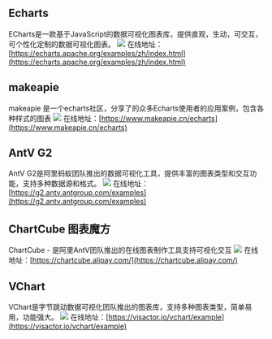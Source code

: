## Echarts
ECharts是一款基于JavaScript的数据可视化图表库，提供直观，生动，可交互，可个性化定制的数据可视化图表。
![](https://foruda.gitee.com/images/1725435662754116540/cdc2c6f8_8031453.jpeg)
在线地址：[https://echarts.apache.org/examples/zh/index.html](https://echarts.apache.org/examples/zh/index.html)

## makeapie
makeapie 是一个echarts社区，分享了的众多Echarts使用者的应用案例，包含各种样式的图表
![](https://foruda.gitee.com/images/1725435689753133414/370e8716_8031453.jpeg)
在线地址：[https://www.makeapie.cn/echarts](https://www.makeapie.cn/echarts)

## AntV G2
AntV G2是阿里蚂蚁团队推出的数据可视化工具，提供丰富的图表类型和交互功能，支持多种数据源和格式。
![](https://foruda.gitee.com/images/1725435721099544028/57a030bf_8031453.jpeg)
在线地址：[https://g2.antv.antgroup.com/examples](https://g2.antv.antgroup.com/examples)

## ChartCube 图表魔方
ChartCube - 是阿里AntV团队推出的在线图表制作工具支持可视化交互
![](https://foruda.gitee.com/images/1725435760404853758/b2fe3b05_8031453.jpeg)
在线地址：[https://chartcube.alipay.com/](https://chartcube.alipay.com/)

## VChart
VChart是字节跳动数据可视化团队推出的图表库，支持多种图表类型，简单易用，功能强大。
![](https://foruda.gitee.com/images/1725435793218574330/10475961_8031453.jpeg)
在线地址：[https://visactor.io/vchart/example](https://visactor.io/vchart/example)